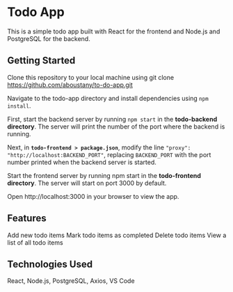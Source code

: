 # Todo App

This is a simple todo app built with React for the frontend and Node.js and PostgreSQL for the backend.

## Getting Started
Clone this repository to your local machine using git clone https://github.com/aboustany/to-do-app.git

Navigate to the todo-app directory and install dependencies using `npm install`.

First, start the backend server by running `npm start` in the **todo-backend directory**. The server will print the number of the port where the backend is running.

Next, in **`todo-frontend > package.json`**, modify the line `"proxy": "http://localhost:BACKEND_PORT"`, replacing `BACKEND_PORT` with the port number printed when the backend server is started. 

Start the frontend server by running npm start in the **todo-frontend directory**. The server will start on port 3000 by default.

Open http://localhost:3000 in your browser to view the app.

## Features
Add new todo items
Mark todo items as completed
Delete todo items
View a list of all todo items

## Technologies Used
React,
Node.js,
PostgreSQL,
Axios,
VS Code

